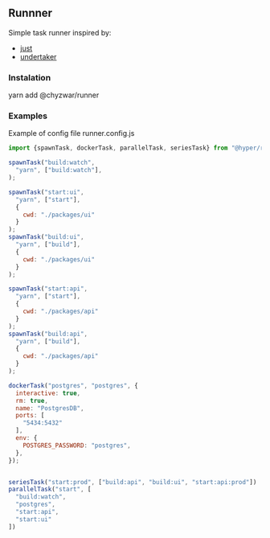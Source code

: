 ## Runnner

Simple task runner inspired by:

- [just](https://github.com/microsoft/just)
- [undertaker](https://github.com/gulpjs/undertaker)

### Instalation

yarn add @chyzwar/runner

### Examples

Example of config file runner.config.js
```js
import {spawnTask, dockerTask, parallelTask, seriesTask} from "@hyper/runner";

spawnTask("build:watch", 
  "yarn", ["build:watch"], 
);

spawnTask("start:ui", 
  "yarn", ["start"], 
  {
    cwd: "./packages/ui"
  }
);
spawnTask("build:ui", 
  "yarn", ["build"], 
  {
    cwd: "./packages/ui"
  }
);

spawnTask("start:api", 
  "yarn", ["start"], 
  {
    cwd: "./packages/api"
  }
);
spawnTask("build:api", 
  "yarn", ["build"], 
  {
    cwd: "./packages/api"
  }
);

dockerTask("postgres", "postgres", {
  interactive: true,
  rm: true,
  name: "PostgresDB",
  ports: [
    "5434:5432"
  ],
  env: {
    POSTGRES_PASSWORD: "postgres",
  },
});


seriesTask("start:prod", ["build:api", "build:ui", "start:api:prod"])
parallelTask("start", [
  "build:watch", 
  "postgres", 
  "start:api", 
  "start:ui"
])
```